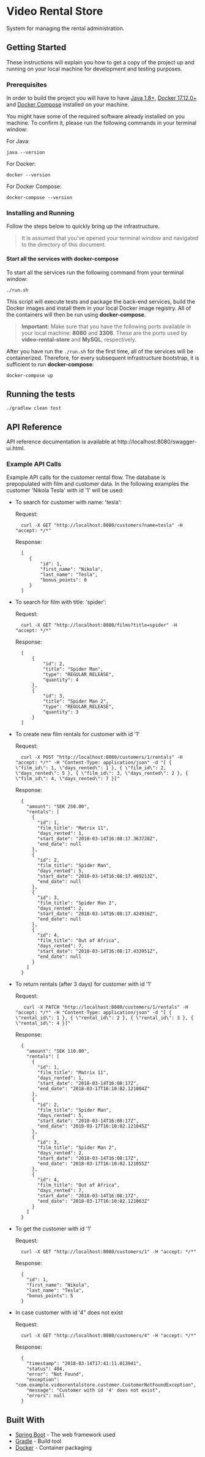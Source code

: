 # Video Rental Store

System for managing the rental administration.

## Getting Started

These instructions will explain you how to get a copy of the project up and running on your local machine for development and testing purposes.

### Prerequisites

In order to build the project you will have to have [Java 1.8+](http://www.oracle.com/technetwork/java/javase/downloads/index.html), [Docker 17.12.0+](https://docs.docker.com/install/)
and [Docker Compose](https://docs.docker.com/compose/install/) installed on your machine.

You might have some of the required software already installed on you machine. To confirm it, please run the following commands
in your terminal window:

For Java:

    java --version

For Docker:

    docker --version

For Docker Compose:

    docker-compose --version 
    
### Installing and Running

Follow the steps below to quickly bring up the infrastructure. 

> It is assumed that you've opened your terminal window and navigated to the directory of this document.

#### Start all the services with docker-compose

To start all the services run the following command from your terminal window:

    ./run.sh

This script will execute tests and package the back-end services, build the Docker images and install them 
in your local Docker image registry. All of the containers will then be run using **docker-compose**.

> **Important:** 
>Make sure that you have the following ports available in your local machine: **8080** and **3306**. These are
>the ports used by **video-rental-store** and **MySQL**, respectively.

After you have run the `./run.sh` for the first time, all of the services will be containerized. Therefore, for every subsequent infrastructure bootstrap, it is sufficient to run **docker-compose**: 

    docker-compose up

## Running the tests

    ./gradlew clean test
    
## API Reference

API reference documentation is available at http://localhost:8080/swagger-ui.html.

### Example API Calls

Example API calls for the customer rental flow. The database is prepopulated with film and customer data. 
In the following examples the customer 'Nikola Tesla' with id '1' will be used:

* To search for customer with name: 'tesla': 

    Request:
    
        curl -X GET "http://localhost:8080/customers?name=tesla" -H "accept: */*"
    
    Response:
    
        [
           {
               "id": 1,
               "first_name": "Nikola",
               "last_name": "Tesla",
               "bonus_points": 0
           }
        ]

* To search for film with title: 'spider': 

    Request:
    
        curl -X GET "http://localhost:8080/films?title=spider" -H "accept: */*"

    Response:
    
        [
            {
                "id": 2,
                "title": "Spider Man",
                "type": "REGULAR_RELEASE",
                "quantity": 4
            },
            {
                "id": 3,
                "title": "Spider Man 2",
                "type": "REGULAR_RELEASE",
                "quantity": 3
            }
        ]
    
* To create new film rentals for customer with id '1' 

    Request:
    
        curl -X POST "http://localhost:8080/customers/1/rentals" -H "accept: */*" -H "Content-Type: application/json" -d "[ { \"film_id\": 1, \"days_rented\": 1 }, { \"film_id\": 2, \"days_rented\": 5 }, { \"film_id\": 3, \"days_rented\": 2 }, { \"film_id\": 4, \"days_rented\": 7 }]"

    Response:
    
        {
          "amount": "SEK 250.00",
          "rentals": [
            {
              "id": 1,
              "film_title": "Matrix 11",
              "days_rented": 1,
              "start_date": "2018-03-14T16:08:17.363728Z",
              "end_date": null
            },
            {
              "id": 2,
              "film_title": "Spider Man",
              "days_rented": 5,
              "start_date": "2018-03-14T16:08:17.409213Z",
              "end_date": null
            },
            {
              "id": 3,
              "film_title": "Spider Man 2",
              "days_rented": 2,
              "start_date": "2018-03-14T16:08:17.424916Z",
              "end_date": null
            },
            {
              "id": 4,
              "film_title": "Out of Africa",
              "days_rented": 7,
              "start_date": "2018-03-14T16:08:17.433951Z",
              "end_date": null
            }
          ]
        }

* To return rentals (after 3 days) for customer with id '1' 

    Request:
    
         curl -X PATCH "http://localhost:8080/customers/1/rentals" -H "accept: */*" -H "Content-Type: application/json" -d "[ { \"rental_id\": 1 }, { \"rental_id\": 2 }, { \"rental_id\": 3 }, { \"rental_id\": 4 }]"

    Response:
    
        {
          "amount": "SEK 110.00",
          "rentals": [
            {
              "id": 1,
              "film_title": "Matrix 11",
              "days_rented": 1,
              "start_date": "2018-03-14T16:08:17Z",
              "end_date": "2018-03-17T16:10:02.121004Z"
            },
            {
              "id": 2,
              "film_title": "Spider Man",
              "days_rented": 5,
              "start_date": "2018-03-14T16:08:17Z",
              "end_date": "2018-03-17T16:10:02.121045Z"
            },
            {
              "id": 3,
              "film_title": "Spider Man 2",
              "days_rented": 2,
              "start_date": "2018-03-14T16:08:17Z",
              "end_date": "2018-03-17T16:10:02.121055Z"
            },
            {
              "id": 4,
              "film_title": "Out of Africa",
              "days_rented": 7,
              "start_date": "2018-03-14T16:08:17Z",
              "end_date": "2018-03-17T16:10:02.121063Z"
            }
          ]
        }

* To get the customer with id '1' 

    Request:
    
        curl -X GET "http://localhost:8080/customers/1" -H "accept: */*"

    Response:
    
        {
          "id": 1,
          "first_name": "Nikola",
          "last_name": "Tesla",
          "bonus_points": 5
        }

    
* In case customer with id '4" does not exist

    Request:
    
        curl -X GET "http://localhost:8080/customers/4" -H "accept: */*"

    Response:
    
        {
          "timestamp": "2018-03-14T17:41:11.013941",
          "status": 404,
          "error": "Not Found",
          "exception": "com.example.videorentalstore.customer.CustomerNotFoundException",
          "message": "Customer with id '4' does not exist",
          "errors": null
        }
    

## Built With

* [Spring Boot](https://projects.spring.io/spring-boot/) - The web framework used
* [Gradle](https://gradle.org) - Build tool
* [Docker](https://docs.docker.com/install/) - Container packaging


